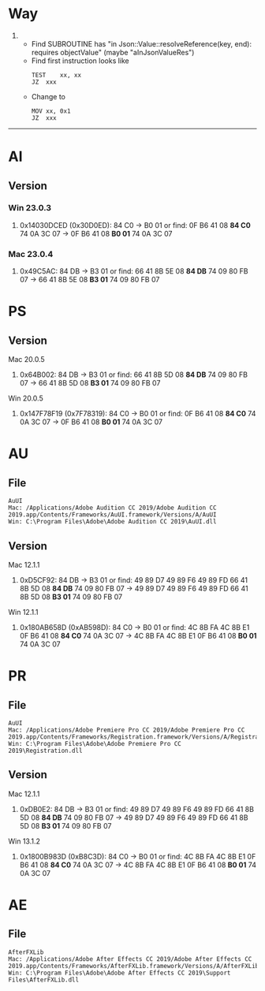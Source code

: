 # Way

1. 
	* Find SUBROUTINE has "in Json::Value::resolveReference(key, end): requires objectValue" (maybe "aInJsonValueRes")
	* Find first instruction looks like
		```
		TEST	xx, xx
		JZ	xxx
		```
	* Change to
		```
		MOV	xx, 0x1
		JZ	xxx
		```

---

# AI

## Version

### Win 23.0.3

1.	0x14030DCED (0x30D0ED): 84 C0 -> B0 01
	or find: 0F B6 41 08 **84 C0** 74 0A 3C 07 -> 0F B6 41 08 **B0 01** 74 0A 3C 07

### Mac 23.0.4

1.	0x49C5AC: 84 DB -> B3 01
	or find: 66 41 8B 5E 08 **84 DB** 74 09 80 FB 07 -> 66 41 8B 5E 08 **B3 01** 74 09 80 FB 07

# PS

## Version

Mac 20.0.5

1.	0x64B002: 84 DB -> B3 01
	or find: 66 41 8B 5D 08 **84 DB** 74 09 80 FB 07 -> 66 41 8B 5D 08 **B3 01** 74 09 80 FB 07

Win 20.0.5

1.	0x147F78F19 (0x7F78319): 84 C0 -> B0 01
	or find: 0F B6 41 08 **84 C0** 74 0A 3C 07 -> 0F B6 41 08 **B0 01** 74 0A 3C 07

# AU

## File
	AuUI
	Mac: /Applications/Adobe Audition CC 2019/Adobe Audition CC 2019.app/Contents/Frameworks/AuUI.framework/Versions/A/AuUI
	Win: C:\Program Files\Adobe\Adobe Audition CC 2019\AuUI.dll

## Version

Mac 12.1.1

1.	0xD5CF92: 84 DB -> B3 01
	or find: 49 89 D7 49 89 F6 49 89 FD 66 41 8B 5D 08 **84 DB** 74 09 80 FB 07 -> 49 89 D7 49 89 F6 49 89 FD 66 41 8B 5D 08 **B3 01** 74 09 80 FB 07

Win 12.1.1

1.	0x180AB658D (0xAB598D): 84 C0 -> B0 01
	or find: 4C 8B FA 4C 8B E1 0F B6 41 08 **84 C0** 74 0A 3C 07 -> 4C 8B FA 4C 8B E1 0F B6 41 08 **B0 01** 74 0A 3C 07

# PR

## File
	AuUI
	Mac: /Applications/Adobe Premiere Pro CC 2019/Adobe Premiere Pro CC 2019.app/Contents/Frameworks/Registration.framework/Versions/A/Registration
	Win: C:\Program Files\Adobe\Adobe Premiere Pro CC 2019\Registration.dll

## Version

Mac 12.1.1

1.	0xDB0E2: 84 DB -> B3 01
	or find: 49 89 D7 49 89 F6 49 89 FD 66 41 8B 5D 08 **84 DB** 74 09 80 FB 07 -> 49 89 D7 49 89 F6 49 89 FD 66 41 8B 5D 08 **B3 01** 74 09 80 FB 07

Win 13.1.2

1.	0x1800B983D (0xB8C3D): 84 C0 -> B0 01
	or find: 4C 8B FA 4C 8B E1 0F B6 41 08 **84 C0** 74 0A 3C 07 -> 4C 8B FA 4C 8B E1 0F B6 41 08 **B0 01** 74 0A 3C 07

# AE

## File
	AfterFXLib
	Mac: /Applications/Adobe After Effects CC 2019/Adobe After Effects CC 2019.app/Contents/Frameworks/AfterFXLib.framework/Versions/A/AfterFXLib
	Win: C:\Program Files\Adobe\Adobe After Effects CC 2019\Support Files\AfterFXLib.dll
